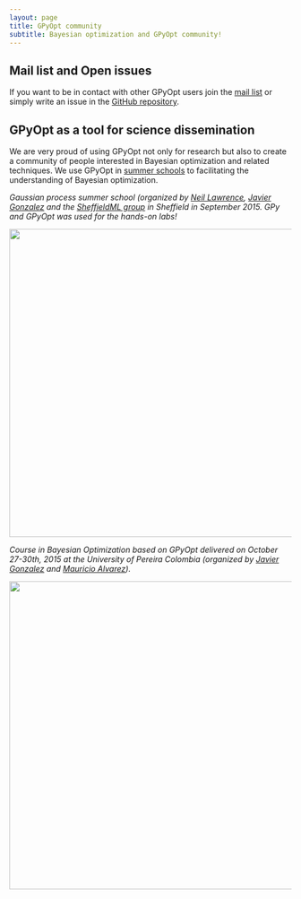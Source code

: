 ```yaml
---
layout: page
title: GPyOpt community
subtitle: Bayesian optimization and GPyOpt community!
---
```


## Mail list and Open issues

If you want to be in contact with other GPyOpt users join the [mail list](https://lists.shef.ac.uk/sympa/info/gpyopt-users) or simply write an issue in the [GitHub repository](https://github.com/SheffieldML/GPyOpt/issues). 


## GPyOpt as a tool for science dissemination

We are very proud of using GPyOpt not only for research but also to create a community of people interested in Bayesian optimization and related techniques. We use GPyOpt in [summer schools](http://gpss.cc/) to facilitating the understanding of Bayesian optimization. 


*Gaussian process summer school (organized by [Neil Lawrence](http://inverseprobability.com/), [Javier Gonzalez](http://javiergonzalezh.github.io/) and the [SheffieldML group](http://sheffieldml.github.io/) in Sheffield in September 2015. GPy and GPyOpt was used for the hands-on labs!*
<center> <img  src="../img/gpss_2015.jpg" style="width:550px" align="middle"></center>


*Course in Bayesian Optimization based on GPyOpt delivered on October 27-30th, 2015 at the University of Pereira Colombia (organized by [Javier Gonzalez](http://javiergonzalezh.github.io/) and  [Mauricio Alvarez](https://sites.google.com/site/maalvarezl)).*
<center> <img  src="../img/bo_pereira.jpg" style="width:550px" align="middle"></center>











